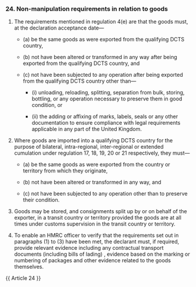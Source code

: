 ### 24. Non-manipulation requirements in relation to goods

1. The requirements mentioned in regulation 4(e) are that the goods must, at the declaration acceptance date—

   - (a) be the same goods as were exported from the qualifying DCTS country,

   - (b) not have been altered or transformed in any way after being exported from the qualifying DCTS country, and

   - (c) not have been subjected to any operation after being exported from the qualifying DCTS country other than—

     - (i) unloading, reloading, splitting, separation from bulk, storing, bottling, or any operation necessary to preserve them in good condition, or

     - (ii) the adding or affixing of marks, labels, seals or any other documentation to ensure compliance with legal requirements applicable in any part of the United Kingdom.

2. Where goods are imported into a qualifying DCTS country for the purpose of bilateral, intra-regional, inter-regional or extended cumulation under regulation 17, 18, 19, 20 or 21 respectively, they must—

   - (a) be the same goods as were exported from the country or territory from which they originate,

   - (b) not have been altered or transformed in any way, and

   - (c) not have been subjected to any operation other than to preserve their condition.

3. Goods may be stored, and consignments split up by or on behalf of the exporter, in a transit country or territory provided the goods are at all times under customs supervision in the transit country or territory.

4. To enable an HMRC officer to verify that the requirements set out in paragraphs (1) to (3) have been met, the declarant must, if required, provide relevant evidence including any contractual transport documents (including bills of lading) , evidence based on the marking or numbering of packages and other evidence related to the goods themselves.

{{ Article 24 }}

